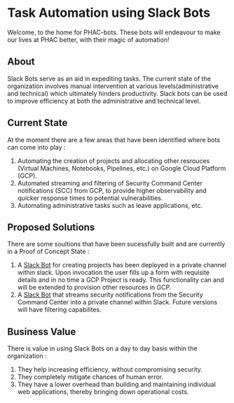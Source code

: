 # Task Automation using Slack Bots
Welcome, to the home for PHAC-bots. These bots will endeavour to make our lives at PHAC better, with their magic of automation!

## About
Slack Bots serve as an aid in expediting tasks. The current state of the organization involves manual intervention at various levels(administrative and technical) which ultimately hinders productivity. Slack bots can be used to improve efficiency at both the administrative and technical level.

## Current State
At the moment there are a few areas that have been identified where bots can come into play :
1. Automating the creation of projects and allocating other resrouces (Virtual Machines, Notebooks, Pipelines, etc.) on Google Cloud Platform (GCP).
2. Automated streaming and filtering of Security Command Center notifications (SCC) from GCP, to provide higher observability and quicker response times to potential vulnerabilities.
3. Automating administrative tasks such as leave applications, etc.

## Proposed Solutions
There are some soultions that have been sucessfully built and are currently in a Proof of Concept State :
1. A [Slack Bot](https://github.com/PHACDataHub/phac-bots/tree/master/project-maker-bot) for creating projects has been deployed in a private channel within slack. Upon invocation the user fills up a form with requisite details and in no time a GCP Project is ready. This functionality can and will be extended to provision other resources in GCP.
2. A [Slack Bot](https://github.com/PHACDataHub/phac-bots/tree/master/SCCSlackBot) that streams security notifications from the Security Command Center into a private channel within Slack. Future versions will have filtering capabilites.

## Business Value
There is value in using Slack Bots on a day to day basis within the organization :
1. They help increasing efficiency, without compromising security.
2. They completely mitigate chances of human error.
3. They have a lower overhead than building and maintaining individual web applications, thereby bringing down operational costs.


